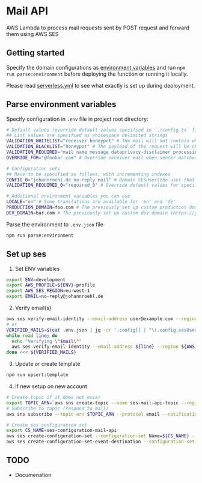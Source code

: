 # Mail API

AWS Lambda to process mail requests sent by POST request and forward them using AWS SES

## Getting started

Specify the domain configurations as [environment variables](#parse-environment-variables) and run `npm run parse:environment` before deploying the function or running it locally.

Please read [serverless.yml](./serverless.yml) to see what exactly is set up during deployment.

## Parse environment variables

Specify configuration in `.env` file in project root directory:

```bash
# Default values (override default values specified in `./config.ts` file)
## List values are specified as whitespace delimited strings
VALIDATION_WHITELIST="receiver honeypot" # THe mail will not contain whitelisted keys
VALIDATION_BLACKLIST="honeypot" # The payload of the request will be checked for blacklisted keys
VALIDATION_REQUIRED="mail name message dataprivacy-disclaimer processing-disclaimer" # The payload of the request will be checked for missing required keys
OVERRIDE_FOR="@foobar.com" # Override receiver mail when sender matches

# Configuration sets
## Have to be specified as follows, with incrementing indexes
CONFIG_0="johannroehl.de no-reply mail" # Domain SESUser(the user that is registered in aws sns) Receiver(the recipient of the mail)
VALIDATION_REQUIRED_0="required_0" # Override default values for specific configuration with corresponding index

# Additional environment variables you can use
LOCALE="en" # Some translations are available for 'en' and 'de'
PRODUCTION_DOMAIN=foo.com # The previously set up custom production domain (https://github.com/amplify-education/serverless-domain-manager)
DEV_DOMAIN=bar.com # The previously set up custom dev domain (https://github.com/amplify-education/serverless-domain-manager)
```

Parse the environment to `.env.json` file

```bash
npm run parse:environment
```

## Set up ses

1. Set ENV variables

```bash
export ENV=development
export AWS_PROFILE=${ENV}-profile
export AWS_SES_REGION=eu-west-1
export EMAIL=no-reply@johannroehl.de
```

2. Verify email(s)

```bash
aws ses verify-email-identity --email-address user@example.com --region $AWS_SES_REGION
# or
VERIFIED_MAILS=$(cat .env.json | jq -cr '.config[] | "\(.config.sesUser)@\(.config.domain)"')
while read line; do
  echo "Verifying \"$mail\""
  aws ses verify-email-identity --email-address ${line} --region ${AWS_SES_REGION}
done <<< ${VERIFIED_MAILS}
```

3. Update or create template

```bash
npm run upsert:template
```

4. If new setup on new account

```bash
# Create topic if it does not exist
export TOPIC_ARN=`aws sns create-topic --name ses-mail-api-topic --region ${AWS_SES_REGION} --query TopicArn`
# Subscribe to topic (respond to mail)
aws sns subscribe --topic-arn $TOPIC_ARN --protocol email --notification-endpoint ${EMAIL} --region ${AWS_SES_REGION}

# Create ses configuration set
export CS_NAME=ses-configuration-mail-api
aws ses create-configuration-set --configuration-set Name=${CS_NAME} --region ${AWS_SES_REGION}
aws ses create-configuration-set-event-destination --configuration-set-name ${CS_NAME} --region ${AWS_SES_REGION} --event-destination "{\"Name\": \"ses-sns-mail-api\", \"Enabled\": true, \"MatchingEventTypes\": [\"renderingFailure\", \"reject\", \"bounce\", \"complaint\"], \"SNSDestination\": {\"TopicARN\": ${TOPIC_ARN}}}"
```

## TODO

- Documenation
